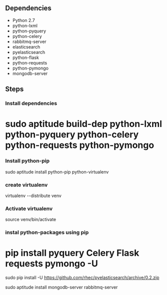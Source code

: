 ## Dependencies

- Python 2.7
- python-lxml
- python-pyquery
- python-celery
- rabbitmq-server
- elasticsearch
- pyelasticsearch
- python-flask
- python-requests
- python-pymongo
- mongodb-server

## Steps

### Install dependencies
# sudo aptitude build-dep python-lxml python-pyquery python-celery python-requests python-pymongo

### Install python-pip

 sudo aptitude install python-pip python-virtualenv

### create virtualenv

virtualenv --distribute venv

### Activate virtualenv

source venv/bin/activate

### instal python-packages using pip

# pip install pyquery Celery Flask requests pymongo -U
sudo pip install -U https://github.com/rhec/pyelasticsearch/archive/0.2.zip


sudo aptitude install mongodb-server rabbitmq-server
